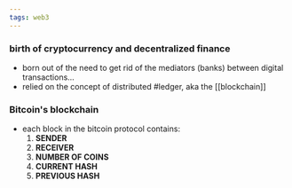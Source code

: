 ```yaml
---
tags: web3
---
```

### birth of cryptocurrency and decentralized finance
- born out of the need to get rid of the mediators (banks) between digital transactions...
- relied on the concept of distributed #ledger, aka the [[blockchain]]

### Bitcoin's blockchain
- each block in the bitcoin protocol contains:
	1. **SENDER**
	2. **RECEIVER**
	3. **NUMBER OF COINS**
	4. **CURRENT HASH**
	5. **PREVIOUS HASH**